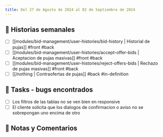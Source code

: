 ```yaml
---
title: Del 27 de Agosto de 2024 al 02 de Septiembre de 2024
---
```


## 🎯 Historias semanales

- [ ] [[modules/bid-management/user-histories/bid-history | Historial de pujas]] #front #back
- [ ] [[modules/bid-management/user-histories/accept-offer-bids | Aceptacion de pujas masivas]] #front #back
- [ ] [[modules/bid-management/user-histories/reject-offers-bids | Rechazo de pujas masivas]] #front #back
- [ ] [[/nothing | Contraofertas de pujas]] #back #in-definition

## 🎯 Tasks - bugs encontrados

- [ ] Los filtros de las tablas no se ven bien en responsive
- [ ] El cliente solicita que los dialogos de confirmacion o aviso no se sobrepongan uno encima de otro

## 📑 Notas y Comentarios
